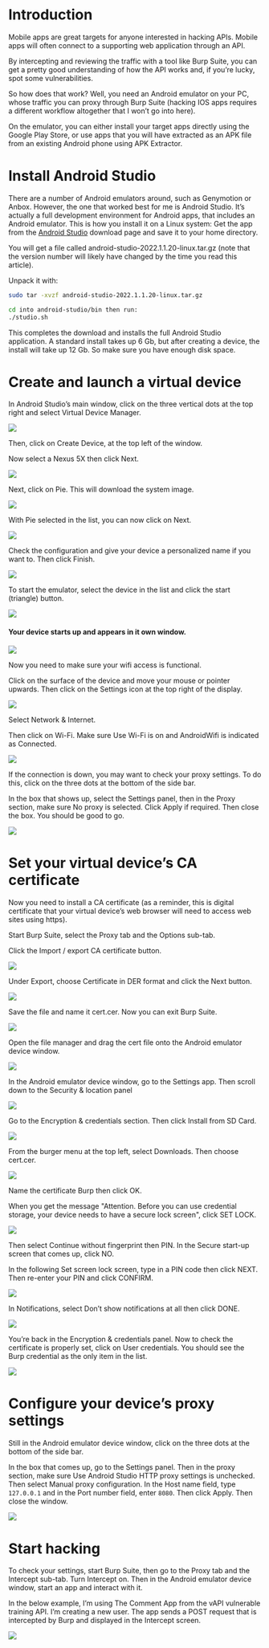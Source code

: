 # Introduction
Mobile apps are great targets for anyone interested in hacking APIs. Mobile apps will often connect to a supporting web application through an API.

By intercepting and reviewing the traffic with a tool like Burp Suite, you can get a pretty good understanding of how the API works and, if you’re lucky, spot some vulnerabilities.

So how does that work? Well, you need an Android emulator on your PC, whose traffic you can proxy through Burp Suite (hacking IOS apps requires a different workflow altogether that I won’t go into here).

On the emulator, you can either install your target apps directly using the Google Play Store, or use apps that you will have extracted as an APK file from an existing Android phone using APK Extractor.

# Install Android Studio

There are a number of Android emulators around, such as Genymotion or Anbox. However, the one that worked best for me is Android Studio. 
It’s actually a full development environment for Android apps, that includes an Android emulator. This is how you install it on a Linux system:
Get the app from the [Android Studio](https://developer.android.com/studio/index.html#downloads) download page and save it to your home directory. 

You will get a file called android-studio-2022.1.1.20-linux.tar.gz (note that the version number will likely have changed by the time you read this article).

Unpack it with:
```bash
sudo tar -xvzf android-studio-2022.1.1.20-linux.tar.gz
```
```bash
cd into android-studio/bin then run:
./studio.sh
```
This completes the download and installs the full Android Studio application. 
A standard install takes up 6 Gb, but after creating a device, the install will take up 12 Gb. 
So make sure you have enough disk space.

# Create and launch a virtual device
In Android Studio’s main window, click on the three vertical dots at the top right and select Virtual Device Manager.

![](src/1.png)

Then, click on Create Device, at the top left of the window.

Now select a Nexus 5X then click Next.

![](src/2.png)

Next, click on Pie. This will download the system image.

![](src/3.png)

With Pie selected in the list, you can now click on Next.

![](src/4.png)

Check the configuration and give your device a personalized name if you want to. Then click Finish.

![](src/5.png)

To start the emulator, select the device in the list and click the start (triangle) button.

![](src/6.png)

#### Your device starts up and appears in it own window.

![](src/7.png)

Now you need to make sure your wifi access is functional.

Click on the surface of the device and move your mouse or pointer upwards. Then click on the Settings icon at the top right of the display.

![](src/8.png)

Select Network & Internet.

Then click on Wi-Fi. Make sure Use Wi-Fi is on and AndroidWifi is indicated as Connected.

![](src/9.png)

If the connection is down, you may want to check your proxy settings. To do this, click on the three dots at the bottom of the side bar.

In the box that shows up, select the Settings panel, then in the Proxy section, make sure No proxy is selected. 
Click Apply if required. Then close the box. You should be good to go.

![](src/10.png)

# Set your virtual device’s CA certificate

Now you need to install a CA certificate (as a reminder, this is digital certificate that your virtual device’s web browser will need to access web sites using https).

Start Burp Suite, select the Proxy tab and the Options sub-tab.

Click the Import / export CA certificate button.

![](src/11.png)

Under Export, choose Certificate in DER format and click the Next button.

![](src/12.png)

Save the file and name it cert.cer. Now you can exit Burp Suite.

![](src/13.png)

Open the file manager and drag the cert file onto the Android emulator device window.

![](src/14.png)

In the Android emulator device window, go to the Settings app. Then scroll down to the Security & location panel

![](src/15.png)

Go to the Encryption & credentials section. Then click Install from SD Card.

![](src/16.png)

From the burger menu at the top left, select Downloads. Then choose cert.cer.

![](src/17.png)

Name the certificate Burp then click OK.

When you get the message "Attention. Before you can use credential storage, your device needs to have a secure lock screen", click SET LOCK.

![](src/18.png)

Then select Continue without fingerprint then PIN. In the Secure start-up screen that comes up, click NO.

In the following Set screen lock screen, type in a PIN code then click NEXT. Then re-enter your PIN and click CONFIRM.

![](src/19.png)

In Notifications, select Don’t show notifications at all then click DONE.

![](src/20.png)

You’re back in the Encryption & credentials panel. Now to check the certificate is properly set, click on User credentials. 
You should see the Burp credential as the only item in the list.

![](src/21.png)

# Configure your device’s proxy settings

Still in the Android emulator device window, click on the three dots at the bottom of the side bar.

In the box that comes up, go to the Settings panel. Then in the proxy section, make sure Use Android Studio HTTP proxy settings is unchecked. Then select Manual proxy configuration. In the Host name field, type `127.0.0.1` and in the Port number field, enter `8080`. Then click Apply. Then close the window.

![](src/22.png)

# Start hacking

To check your settings, start Burp Suite, then go to the Proxy tab and the Intercept sub-tab. Turn Intercept on. 
Then in the Android emulator device window, start an app and interact with it.

In the below example, I’m using The Comment App from the vAPI vulnerable training API. I’m creating a new user. 
The app sends a POST request that is intercepted by Burp and displayed in the Intercept screen.

![](src/23.png)
